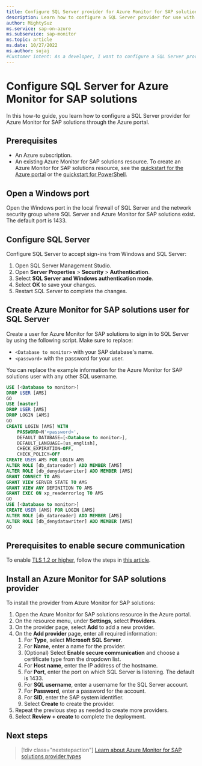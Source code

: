 ```yaml
---
title: Configure SQL Server provider for Azure Monitor for SAP solutions 
description: Learn how to configure a SQL Server provider for use with Azure Monitor for SAP solutions.
author: MightySuz
ms.service: sap-on-azure
ms.subservice: sap-monitor
ms.topic: article
ms.date: 10/27/2022
ms.author: sujaj
#Customer intent: As a developer, I want to configure a SQL Server provider so that I can use Azure Monitor for SAP solutions for monitoring.
---
```


# Configure SQL Server for Azure Monitor for SAP solutions

In this how-to guide, you learn how to configure a SQL Server provider for Azure Monitor for SAP solutions through the Azure portal.

## Prerequisites

- An Azure subscription.
- An existing Azure Monitor for SAP solutions resource. To create an Azure Monitor for SAP solutions resource, see the [quickstart for the Azure portal](quickstart-portal.md) or the [quickstart for PowerShell](quickstart-powershell.md).

## Open a Windows port

Open the Windows port in the local firewall of SQL Server and the network security group where SQL Server and Azure Monitor for SAP solutions exist. The default port is 1433.

## Configure SQL Server

Configure SQL Server to accept sign-ins from Windows and SQL Server:

1. Open SQL Server Management Studio.
1. Open **Server Properties** > **Security** > **Authentication**.
1. Select **SQL Server and Windows authentication mode**.
1. Select **OK** to save your changes.
1. Restart SQL Server to complete the changes.

## Create Azure Monitor for SAP solutions user for SQL Server

Create a user for Azure Monitor for SAP solutions to sign in to SQL Server by using the following script. Make sure to replace:

- `<Database to monitor>` with your SAP database's name.
- `<password>` with the password for your user.

You can replace the example information for the Azure Monitor for SAP solutions user with any other SQL username.

```sql
USE [<Database to monitor>]
DROP USER [AMS]
GO
USE [master]
DROP USER [AMS]
DROP LOGIN [AMS]
GO
CREATE LOGIN [AMS] WITH 
    PASSWORD=N'<password>', 
    DEFAULT_DATABASE=[<Database to monitor>], 
    DEFAULT_LANGUAGE=[us_english], 
    CHECK_EXPIRATION=OFF, 
    CHECK_POLICY=OFF
CREATE USER AMS FOR LOGIN AMS
ALTER ROLE [db_datareader] ADD MEMBER [AMS]
ALTER ROLE [db_denydatawriter] ADD MEMBER [AMS]
GRANT CONNECT TO AMS
GRANT VIEW SERVER STATE TO AMS
GRANT VIEW ANY DEFINITION TO AMS
GRANT EXEC ON xp_readerrorlog TO AMS
GO
USE [<Database to monitor>]
CREATE USER [AMS] FOR LOGIN [AMS]
ALTER ROLE [db_datareader] ADD MEMBER [AMS]
ALTER ROLE [db_denydatawriter] ADD MEMBER [AMS]
GO
```

## Prerequisites to enable secure communication

To enable [TLS 1.2 or higher](enable-tls-azure-monitor-sap-solutions.md), follow the steps in [this article](/sql/database-engine/configure-windows/configure-sql-server-encryption?view=sql-server-ver15&preserve-view=true).

## Install an Azure Monitor for SAP solutions provider

To install the provider from Azure Monitor for SAP solutions:

1. Open the Azure Monitor for SAP solutions resource in the Azure portal.
1. On the resource menu, under **Settings**, select **Providers**.
1. On the provider page, select **Add** to add a new provider.
1. On the **Add provider** page, enter all required information:
    1. For **Type**, select **Microsoft SQL Server**.
    1. For **Name**, enter a name for the provider.
    1. (Optional) Select **Enable secure communication** and choose a certificate type from the dropdown list.
    1. For **Host name**, enter the IP address of the hostname.
    1. For **Port**, enter the port on which SQL Server is listening. The default is 1433.
    1. For **SQL username**, enter a username for the SQL Server account.
    1. For **Password**, enter a password for the account.
    1. For **SID**, enter the SAP system identifier.
    1. Select **Create** to create the provider.
1. Repeat the previous step as needed to create more providers.
1. Select **Review + create** to complete the deployment.

## Next steps

> [!div class="nextstepaction"]
> [Learn about Azure Monitor for SAP solutions provider types](providers.md)
